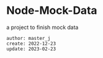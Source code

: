 # Node-Mock-Data

a project to finish mock data



```
author: master_j
create: 2022-12-23
update: 2023-02-23
```